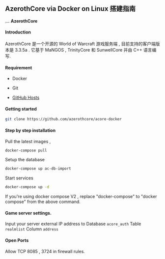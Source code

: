 ## AzerothCore via Docker on Linux 搭建指南

<img src="https://camo.githubusercontent.com/d07bedf021e794f271d1d38db0a3dd33a5fa85bcf8957e061453d22d95af0371/68747470733a2f2f7777772e617a65726f7468636f72652e6f72672f696d616765732f6c6f676f2e706e67" alt="avatar" style="zoom:25%;" /> **AzerothCore**



#### Introduction

AzerothCore 是一个开源的 World of Warcraft 游戏服务端 , 目前支持的客户端版本是 3.3.5a . 它基于 MaNGOS , TrinityCore 和 SunwellCore 并由 C++ 语言编写.



#### Requirement

* Docker

* Git 

* [GitHub Hosts](https://raw.hellogithub.com/hosts)

  

#### Getting started

```bash
git clone https://github.com/azerothcore/acore-docker
```



#### Step by step installation

Pull the latest images , 

```bash
docker-compose pull
```

Setup the database

```bash
docker-compose up ac-db-import
```

Start services 

```bash
docker-compose up -d
```



If you're using docker compose V2 , replace  "docker-compose" to "docker compose" from the above command.



#### Game server settings.

Input your server external IP address to Database `acore_auth` Table `realmlist` Column `address` 



#### Open Ports

Allow TCP 8085 , 3724 in firewall rules.